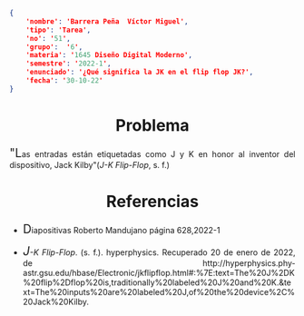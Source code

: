 ```json
{
    'nombre': 'Barrera Peña  Víctor Miguel',
    'tipo': 'Tarea',
    'no': '51',
    'grupo':  '6',
    'materia': '1645 Diseño Digital Moderno',
    'semestre': '2022-1',
    'enunciado': '¿Qué significa la JK en el flip flop JK?',
    'fecha': '30-10-22'
}
```

<style>
    body{
  text-align: justify;
}
    h1{
        font-weight: bold;
        text-align:center;
    }
    p::first-letter{
  font-size: 1.3rem;
}
 a{
  text-decoration: none;
}
</style>


# Problema

"Las entradas están etiquetadas como J y K en honor al inventor del dispositivo, Jack Kilby"(*J-K Flip-Flop*, s. f.)

# Referencias

- Diapositivas Roberto Mandujano página 628,2022-1

- *J-K Flip-Flop*. (s. f.). hyperphysics. Recuperado 20 de enero de 2022, de http://hyperphysics.phy-astr.gsu.edu/hbase/Electronic/jkflipflop.html#:%7E:text=The%20J%2DK%20flip%2Dflop%20is,traditionally%20labeled%20J%20and%20K.&text=The%20inputs%20are%20labeled%20J,of%20the%20device%2C%20Jack%20Kilby.

  
